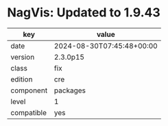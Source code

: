 [//]: # (werk v2)
# NagVis: Updated to 1.9.43

key        | value
---------- | ---
date       | 2024-08-30T07:45:48+00:00
version    | 2.3.0p15
class      | fix
edition    | cre
component  | packages
level      | 1
compatible | yes


